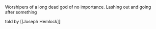 Worshipers of a long dead god of no importance. Lashing out and going after something

told by [[Joseph Hemlock]]


